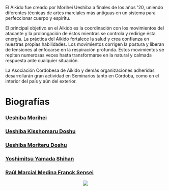 <!--
.. title: Orígenes del Aikido
.. slug: historia
.. date: 2015-02-07 15:42:36 UTC-03:00
.. tags:
.. category:
.. link:
.. description:
.. type: text
-->

El Aikido fue creado por Morihei Ueshiba a finales de los años '20, uniendo
diferentes técnicas de artes marciales más antiguas en un sistema para
perfeccionar cuerpo y espíritu.

El principal objetivo en el Aikido es la
coordinación con los movimientos del atacante y la prolongación de éstos
mientras se controla y redirige ésta energía. La práctica del Aikido fortalece
la salud y crea confianza en nuestras propias habilidades. Los movimientos
corrigen la postura y liberan de tensiones al enfocarse en la respiración
profunda. Éstos movimientos se repiten numerosas veces hasta transformarse en
la natural y calmada respuesta ante cualquier situación.

La Asociación Cordobesa de Aikido y demás organizaciones adheridas
desarrollarán gran actividad en Seminarios tanto en Córdoba, como en el
interior del país y aún del exterior.


# Biografías


### [Ueshiba Morihei](http://aikidoaikido.com.ar/history/Ueshiba%20Morihei/)

### [Ueshiba Kisshomaru Doshu](http://aikidoaikido.com.ar/history/Ueshiba%20Kisshomaru%20Doshu/)

### [Ueshiba Moriteru Doshu](http://aikidoaikido.com.ar/history/Ueshiba%20Moriteru%20Doshu/)

### [Yoshimitsu Yamada Shihan](http://aikidoaikido.com.ar/history/Yoshimitsu%20Yamada%20Shihan/)

### [Raúl Marcial Medina Franck Sensei](http://aikidoaikido.com.ar/history/Medina%20Franck%20Sensei/)

<center><img src="http://aikidoaikido.com.ar/images/people/Morihei Ueshiba.jpg"></center>

